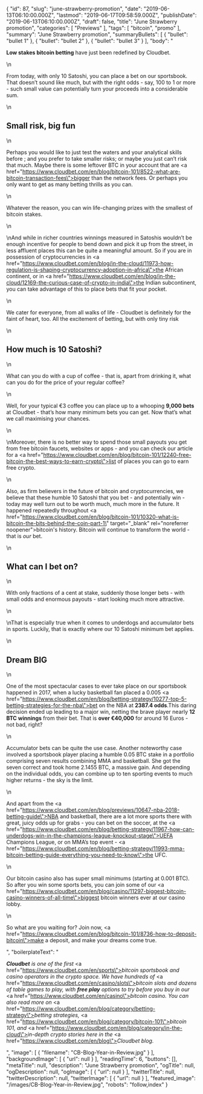 {
    "id": 87,
    "slug": "june-strawberry-promotion",
    "date": "2019-06-13T06:10:00.000Z",
    "lastmod": "2019-06-17T09:58:59.000Z",
    "publishDate": "2019-06-13T06:10:00.000Z",
    "draft": false,
    "title": "June Strawberry promotion",
    "categories": [
        "Previews"
    ],
    "tags": [
        "bitcoin",
        "promo"
    ],
    "summary": "June Strawberry promotion",
    "summaryBullets": [
        {
            "bullet": "bullet 1"
        },
        {
            "bullet": "bullet 2"
        },
        {
            "bullet": "bullet 3"
        }
    ],
    "body": "<p><strong>Low stakes bitcoin betting</strong> have just been redefined by Cloudbet.<br /></p>\n<p>From today, with only 10 Satoshi, you can place a bet on our sportsbook. That doesn’t sound like much, but with the right odds - say, 100 to 1 or more - such small value can potentially turn your proceeds into a considerable sum. </p>\n<h2>Small risk, big fun</h2>\n<p>Perhaps you would like to just test the waters and your analytical skills before ; and you prefer to take smaller risks; or maybe you just can’t risk that much. Maybe there is some leftover BTC in your account that are <a href=\"https://www.cloudbet.com/en/blog/bitcoin-101/8522-what-are-bitcoin-transaction-fees\">bigger than the network fees</a>. Or perhaps you only want to get as many betting thrills as you can. </p>\n<p>Whatever the reason, you can win life-changing prizes with the smallest of bitcoin stakes. </p>\n<p>\nAnd while in richer countries winnings measured in Satoshis wouldn’t be enough incentive for people to bend down and pick it up from the street, in less affluent places this can be quite a meaningful amount. So if you are in possession of cryptocurrencies in <a href=\"https://www.cloudbet.com/en/blog/in-the-cloud/11973-how-regulation-is-shaping-cryptocurrency-adoption-in-africa\">the African continent</a>, or in <a href=\"https://www.cloudbet.com/en/blog/in-the-cloud/12169-the-curious-case-of-crypto-in-india\">the Indian subcontinent</a>, you can take advantage of this to place bets that fit your pocket.</p>\n<p>We cater for everyone, from all walks of life - Cloudbet is definitely for the faint of heart, too. All the excitement of betting, but with only tiny risk </p>\n<h2>How much is 10 Satoshi?</h2>\n<p>What can you do with a cup of coffee - that is, apart from drinking it, what can you do for the price of your regular coffee? </p>\n<p>Well, for your typical €3 coffee you can place up to a whooping <strong>9,000 bets</strong> at Cloudbet - that’s how many minimum bets you can get. Now that’s what we call maximising your chances.</p>\n<p>\nMoreover, there is no better way to spend those small payouts you get from free bitcoin faucets, websites or apps - and you can check our article for a <a href=\"https://www.cloudbet.com/en/blog/bitcoin-101/12240-free-bitcoin-the-best-ways-to-earn-crypto\">list of places you can go to earn free crypto</a>. </p>\n<p>Also, as firm believers in the future of bitcoin and cryptocurrencies, we believe that these humble 10 Satoshi that you bet - and potentially win - today may well turn out to be worth much, much more in the future. It happened repeatedly throughout <a href=\"https://www.cloudbet.com/en/blog/bitcoin-101/10320-what-is-bitcoin-the-bits-behind-the-coin-part-1\" target=\"_blank\" rel=\"noreferrer noopener\">bitcoin's history</a>. Bitcoin will continue to transform the world - that is <em>our</em> bet.</p>\n<h2>What can I bet on?</h2>\n<p>With only fractions of a cent at stake, suddenly those longer bets - with small odds and enormous payouts - start looking much more attractive. </p>\n<p>\nThat is especially true when it comes to underdogs and accumulator bets in sports. Luckily, that is exactly where our 10 Satoshi minimum bet applies.</p>\n<h2>Dream BIG</h2>\n<p>One of the most spectacular cases to ever take place on our sportsbook happened in 2017, when a lucky basketball fan placed a 0.005 <a href=\"https://www.cloudbet.com/en/blog/betting-strategy/10277-top-5-betting-strategies-for-the-nba\">bet on the NBA</a> at <strong>2387.4 odds</strong>.This daring decision ended up leading to a major win, netting the brave player nearly <strong>12 BTC winnings</strong> from their bet. That is <strong>over €40,000</strong> for around 16 Euros - not bad, right?</p>\n<p>Accumulator bets can be quite the use case. Another noteworthy case involved a sportsbook player placing a humble 0.05 BTC stake in a portfolio comprising seven results combining MMA and basketball. She got the seven correct and took home 2.1455 BTC, a massive gain. And depending on the individual odds, you can combine up to ten sporting events to much higher returns - the sky is the limit.</p>\n<p>And apart from the <a href=\"https://www.cloudbet.com/en/blog/previews/10647-nba-2018-betting-guide\">NBA and basketball</a>, there are a lot more sports there with great, juicy odds up for grabs - you can bet on the soccer, at the <a href=\"https://www.cloudbet.com/en/blog/betting-strategy/11967-how-can-underdogs-win-in-the-champions-league-knockout-stage\">UEFA Champions League</a>, or on MMA’s top event - <a href=\"https://www.cloudbet.com/en/blog/betting-strategy/11993-mma-bitcoin-betting-guide-everything-you-need-to-know\">the UFC</a>.</p>\n<p>Our bitcoin casino also has super small minimums (starting at 0.001 BTC). So after you win some sports bets, you can join some of our <a href=\"https://www.cloudbet.com/en/blog/casino/11297-biggest-bitcoin-casino-winners-of-all-time\">biggest bitcoin winners</a> ever at our casino lobby.</p>\n<p>So what are you waiting for? Join now, <a href=\"https://www.cloudbet.com/en/blog/bitcoin-101/8736-how-to-deposit-bitcoin\">make a deposit</a>, and make your dreams come true.</p>",
    "boilerplateText": "<p><strong><em>Cloudbet</em></strong><em> is one of the first </em><a href=\"https://www.cloudbet.com/en/sports\"><em>bitcoin sportsbook</em></a><em> and casino operators in the crypto space. We have hundreds of </em><a href=\"https://www.cloudbet.com/en/casino/slots\"><em>bitcoin slots</em></a><em> and dozens of table games to play, with </em><strong><em>free play</em></strong><em> options to try before you buy in our </em><a href=\"https://www.cloudbet.com/en/casino\"><em>bitcoin casino</em></a><em>. You can also read more on </em><a href=\"https://www.cloudbet.com/en/blog/category/betting-strategy\"><em>betting strategies</em></a><em>, </em><a href=\"https://www.cloudbet.com/en/blog/category/bitcoin-101\"><em>bitcoin 101</em></a><em>, and </em><a href=\"https://www.cloudbet.com/en/blog/category/in-the-cloud\"><em>in-depth crypto stories</em></a><em> here in the </em><a href=\"https://www.cloudbet.com/en/blog\"><em>Cloudbet blog</em></a><em>.</em></p>",
    "image": [
        {
            "filename": "CB-Blog-Year-in-Review.jpg"
        }
    ],
    "backgroundImage": [
        {
            "url": null
        }
    ],
    "readingTime": 6,
    "buttons": [],
    "metaTitle": null,
    "description": "June Strawberry promotion",
    "ogTitle": null,
    "ogDescription": null,
    "ogImage": [
        {
            "url": null
        }
    ],
    "twitterTitle": null,
    "twitterDescription": null,
    "twitterImage": [
        {
            "url": null
        }
    ],
    "featured_image": "/images/CB-Blog-Year-in-Review.jpg",
    "robots": "follow,index"
}
